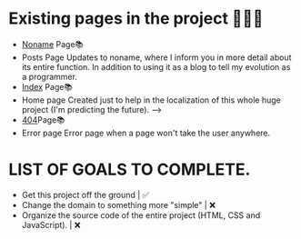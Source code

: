 # Existing pages in the project 📂📂📂
- [Noname](https://shadoww-dev.github.io/noname/static/noname) Page📚
- Posts Page  Updates to noname, where I inform you in more detail about its entire function. In addition to using it as a blog to tell my evolution as a programmer.
- [Index](https://shadoww-dev.github.io/noname/static/index) Page📚
- Home page Created just to help in the localization of this whole huge project (I'm predicting the future). -->
- [404](https://shadoww-dev.github.io/noname/static/404)Page📚
- Error page Error page when a page won't take the user anywhere. 

# LIST OF GOALS TO COMPLETE.
- Get this project off the ground | ✅ 
- Change the domain to something more "simple" | ❌
- Organize the source code of the entire project (HTML, CSS and JavaScript). | ❌

